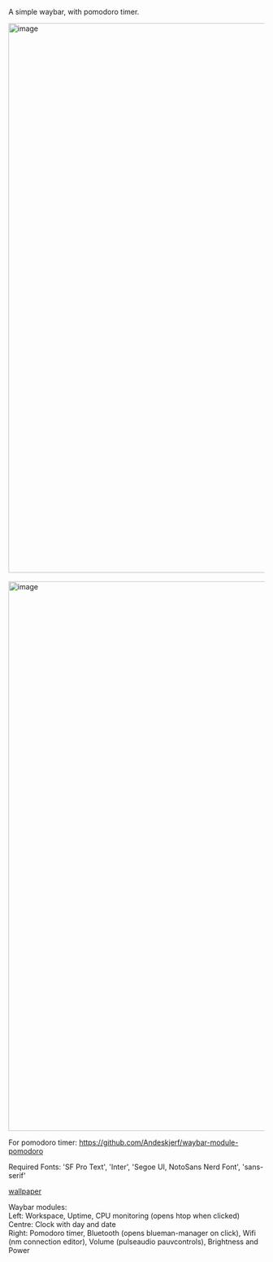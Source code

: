 A simple waybar, with pomodoro timer.

<img width="1920" height="1080" alt="image" src="https://github.com/user-attachments/assets/31208bdd-23fc-4d92-bf94-75e92d9df29d" />
<br><br>
<img width="1920" height="1080" alt="image" src="https://github.com/user-attachments/assets/9b368093-19f6-4149-8ac6-4daac6a8dd3e" />


For pomodoro timer:
https://github.com/Andeskjerf/waybar-module-pomodoro

Required Fonts:
'SF Pro Text', 'Inter', 'Segoe UI, NotoSans Nerd Font', 'sans-serif'

[wallpaper](https://raw.githubusercontent.com/Prateek7071/dotfiles/main/asset/3.jpg)<br>

Waybar modules: <br>
Left: Workspace, Uptime, CPU monitoring (opens htop when clicked) <br>
Centre: Clock with day and date <br>
Right: Pomodoro timer, Bluetooth (opens blueman-manager on click), Wifi (nm connection editor), Volume (pulseaudio pauvcontrols), Brightness and Power
